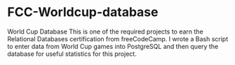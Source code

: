 # FCC-Worldcup-database

World Cup Database
This is one of the required projects to earn the Relational Databases certification from freeCodeCamp. 
I wrote a Bash script to enter data from World Cup games into PostgreSQL and then query the database for useful statistics for this project.
